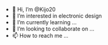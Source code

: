 - 👋 Hi, I’m @Kijo20
- 👀 I’m interested in electronic design
- 🌱 I’m currently learning ...
- 💞️ I’m looking to collaborate on ...
- 📫 How to reach me ...

<!---
Kijo20/Kijo20 is a ✨ special ✨ repository because its `README.md` (this file) appears on your GitHub profile.
You can click the Preview link to take a look at your changes.
--->
